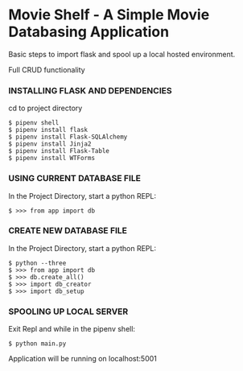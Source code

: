 # Movie Shelf - A Simple Movie Databasing Application

Basic steps to import flask and spool up a local hosted environment. 

Full CRUD functionality

### INSTALLING FLASK AND DEPENDENCIES

cd to project directory
```
$ pipenv shell
$ pipenv install flask
$ pipenv install Flask-SQLAlchemy
$ pipenv install Jinja2
$ pipenv install Flask-Table
$ pipenv install WTForms
```

### USING CURRENT DATABASE FILE

In the Project Directory, start a python REPL:
```
$ >>> from app import db
```

### CREATE NEW DATABASE FILE

In the Project Directory, start a python REPL:
```
$ python --three
$ >>> from app import db
$ >>> db.create_all()
$ >>> import db_creator
$ >>> import db_setup
```

### SPOOLING UP LOCAL SERVER

Exit Repl and while in the pipenv shell:
```
$ python main.py
```

Application will be running on localhost:5001
